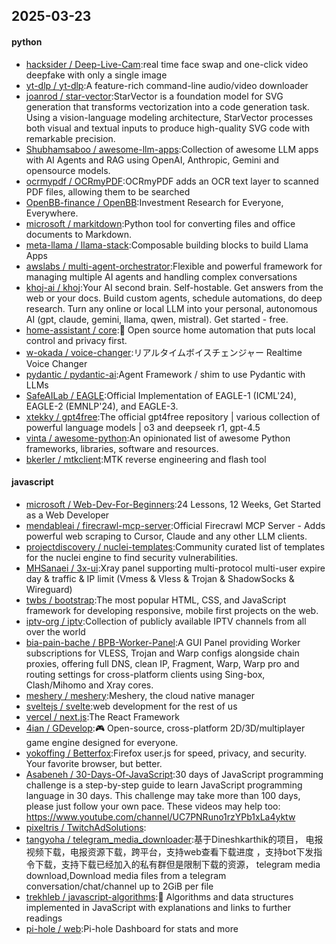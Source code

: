 ## 2025-03-23

#### python
* [hacksider / Deep-Live-Cam](https://github.com/hacksider/Deep-Live-Cam):real time face swap and one-click video deepfake with only a single image
* [yt-dlp / yt-dlp](https://github.com/yt-dlp/yt-dlp):A feature-rich command-line audio/video downloader
* [joanrod / star-vector](https://github.com/joanrod/star-vector):StarVector is a foundation model for SVG generation that transforms vectorization into a code generation task. Using a vision-language modeling architecture, StarVector processes both visual and textual inputs to produce high-quality SVG code with remarkable precision.
* [Shubhamsaboo / awesome-llm-apps](https://github.com/Shubhamsaboo/awesome-llm-apps):Collection of awesome LLM apps with AI Agents and RAG using OpenAI, Anthropic, Gemini and opensource models.
* [ocrmypdf / OCRmyPDF](https://github.com/ocrmypdf/OCRmyPDF):OCRmyPDF adds an OCR text layer to scanned PDF files, allowing them to be searched
* [OpenBB-finance / OpenBB](https://github.com/OpenBB-finance/OpenBB):Investment Research for Everyone, Everywhere.
* [microsoft / markitdown](https://github.com/microsoft/markitdown):Python tool for converting files and office documents to Markdown.
* [meta-llama / llama-stack](https://github.com/meta-llama/llama-stack):Composable building blocks to build Llama Apps
* [awslabs / multi-agent-orchestrator](https://github.com/awslabs/multi-agent-orchestrator):Flexible and powerful framework for managing multiple AI agents and handling complex conversations
* [khoj-ai / khoj](https://github.com/khoj-ai/khoj):Your AI second brain. Self-hostable. Get answers from the web or your docs. Build custom agents, schedule automations, do deep research. Turn any online or local LLM into your personal, autonomous AI (gpt, claude, gemini, llama, qwen, mistral). Get started - free.
* [home-assistant / core](https://github.com/home-assistant/core):🏡 Open source home automation that puts local control and privacy first.
* [w-okada / voice-changer](https://github.com/w-okada/voice-changer):リアルタイムボイスチェンジャー Realtime Voice Changer
* [pydantic / pydantic-ai](https://github.com/pydantic/pydantic-ai):Agent Framework / shim to use Pydantic with LLMs
* [SafeAILab / EAGLE](https://github.com/SafeAILab/EAGLE):Official Implementation of EAGLE-1 (ICML'24), EAGLE-2 (EMNLP'24), and EAGLE-3.
* [xtekky / gpt4free](https://github.com/xtekky/gpt4free):The official gpt4free repository | various collection of powerful language models | o3 and deepseek r1, gpt-4.5
* [vinta / awesome-python](https://github.com/vinta/awesome-python):An opinionated list of awesome Python frameworks, libraries, software and resources.
* [bkerler / mtkclient](https://github.com/bkerler/mtkclient):MTK reverse engineering and flash tool

#### javascript
* [microsoft / Web-Dev-For-Beginners](https://github.com/microsoft/Web-Dev-For-Beginners):24 Lessons, 12 Weeks, Get Started as a Web Developer
* [mendableai / firecrawl-mcp-server](https://github.com/mendableai/firecrawl-mcp-server):Official Firecrawl MCP Server - Adds powerful web scraping to Cursor, Claude and any other LLM clients.
* [projectdiscovery / nuclei-templates](https://github.com/projectdiscovery/nuclei-templates):Community curated list of templates for the nuclei engine to find security vulnerabilities.
* [MHSanaei / 3x-ui](https://github.com/MHSanaei/3x-ui):Xray panel supporting multi-protocol multi-user expire day & traffic & IP limit (Vmess & Vless & Trojan & ShadowSocks & Wireguard)
* [twbs / bootstrap](https://github.com/twbs/bootstrap):The most popular HTML, CSS, and JavaScript framework for developing responsive, mobile first projects on the web.
* [iptv-org / iptv](https://github.com/iptv-org/iptv):Collection of publicly available IPTV channels from all over the world
* [bia-pain-bache / BPB-Worker-Panel](https://github.com/bia-pain-bache/BPB-Worker-Panel):A GUI Panel providing Worker subscriptions for VLESS, Trojan and Warp configs alongside chain proxies, offering full DNS, clean IP, Fragment, Warp, Warp pro and routing settings for cross-platform clients using Sing-box, Clash/Mihomo and Xray cores.
* [meshery / meshery](https://github.com/meshery/meshery):Meshery, the cloud native manager
* [sveltejs / svelte](https://github.com/sveltejs/svelte):web development for the rest of us
* [vercel / next.js](https://github.com/vercel/next.js):The React Framework
* [4ian / GDevelop](https://github.com/4ian/GDevelop):🎮 Open-source, cross-platform 2D/3D/multiplayer game engine designed for everyone.
* [yokoffing / Betterfox](https://github.com/yokoffing/Betterfox):Firefox user.js for speed, privacy, and security. Your favorite browser, but better.
* [Asabeneh / 30-Days-Of-JavaScript](https://github.com/Asabeneh/30-Days-Of-JavaScript):30 days of JavaScript programming challenge is a step-by-step guide to learn JavaScript programming language in 30 days. This challenge may take more than 100 days, please just follow your own pace. These videos may help too: https://www.youtube.com/channel/UC7PNRuno1rzYPb1xLa4yktw
* [pixeltris / TwitchAdSolutions](https://github.com/pixeltris/TwitchAdSolutions):
* [tangyoha / telegram_media_downloader](https://github.com/tangyoha/telegram_media_downloader):基于Dineshkarthik的项目， 电报视频下载，电报资源下载，跨平台，支持web查看下载进度 ，支持bot下发指令下载，支持下载已经加入的私有群但是限制下载的资源， telegram media download,Download media files from a telegram conversation/chat/channel up to 2GiB per file
* [trekhleb / javascript-algorithms](https://github.com/trekhleb/javascript-algorithms):📝 Algorithms and data structures implemented in JavaScript with explanations and links to further readings
* [pi-hole / web](https://github.com/pi-hole/web):Pi-hole Dashboard for stats and more
